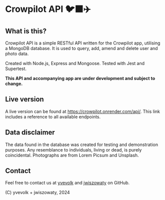 # Crowpilot API 🐦‍⬛✈️

## What is this?
Crowpilot API is a simple RESTful API written for the Crowpilot app, utilising a MongoDB database. It is used to query, add, amend and delete user and photo data.

Created with Node.js, Express and Mongoose. Tested with Jest and Supertest.

**This API and accompanying app are under development and subject to change.**

## Live version
A live version can be found at https://crowpilot.onrender.com/api/.
This link includes a reference to all available endpoints.

## Data disclaimer
The data found in the database was created for testing and demonstration purposes. Any resemblance to individuals, living or dead, is purely coincidental.
Photographs are from Lorem Picsum and Unsplash.

## Contact
Feel free to contact us at [yvevolk](https://github.com/yvevolk) and [jwiszowaty](https://github.com/jwizsowaty) on GitHub.

(C) yvevolk + jwiszowaty, 2024